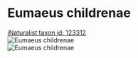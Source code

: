 
Eumaeus childrenae
==================
  
[iNaturalist taxon id: 123312](https://www.inaturalist.org/taxa/123312)  
![Eumaeus childrenae](https://inaturalist-open-data.s3.amazonaws.com/photos/188096549/medium.jpg)  
![Eumaeus childrenae](https://inaturalist-open-data.s3.amazonaws.com/photos/188096549/medium.jpg)
